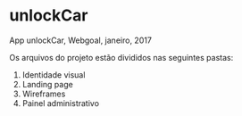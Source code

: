 # unlockCar
App unlockCar, Webgoal, janeiro, 2017

Os arquivos do projeto estão divididos nas seguintes pastas:
1. Identidade visual
2. Landing page
2. Wireframes
3. Painel administrativo
